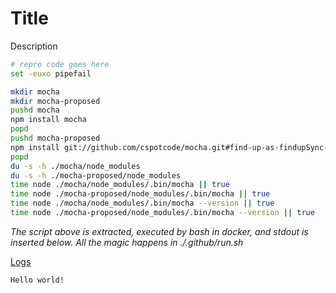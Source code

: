 # Title

Description

```bash
# repro code goes here
set -euxo pipefail

mkdir mocha
mkdir mocha-proposed
pushd mocha
npm install mocha
popd
pushd mocha-proposed
npm install git://github.com/cspotcode/mocha.git#find-up-as-findupSync-replacement
popd
du -s -h ./mocha/node_modules
du -s -h ./mocha-proposed/node_modules
time node ./mocha/node_modules/.bin/mocha || true
time node ./mocha-proposed/node_modules/.bin/mocha || true
time node ./mocha/node_modules/.bin/mocha --version || true
time node ./mocha-proposed/node_modules/.bin/mocha --version || true
```

*The script above is extracted, executed by bash in docker, and stdout is inserted below.  All the magic happens in ./.github/run.sh*

[Logs](https://github.com/cspotcode/repros/runs/76710127)

```output
Hello world!
```
